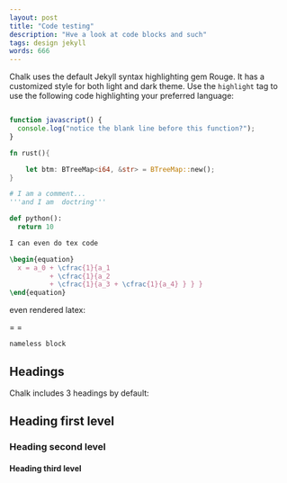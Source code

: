 ```yaml
---
layout: post
title: "Code testing"
description: "Hve a look at code blocks and such"
tags: design jekyll
words: 666
---
```




Chalk uses the default Jekyll syntax highlighting gem Rouge. It has a customized style for both light and dark theme.
Use the `highlight` tag to use the following code highlighting your preferred language:

```javascript

function javascript() {
  console.log("notice the blank line before this function?");
}
```


```rust
fn rust(){

    let btm: BTreeMap<i64, &str> = BTreeMap::new();
}
```

```python
# I am a comment...
'''and I am  doctring'''

def python():
  return 10
```

```tex
I can even do tex code

\begin{equation}
  x = a_0 + \cfrac{1}{a_1 
          + \cfrac{1}{a_2 
          + \cfrac{1}{a_3 + \cfrac{1}{a_4} } } }
\end{equation}
```

even rendered latex:
<!-- 
{% katex display%}
c = \pm\sqrt{a^2 + b^2}
{% endkatex %}

{% katex %}
c = \pm\sqrt{a^2 + b^2}
{% endkatex %}

{% katexmm %}
This is a mixed environment where you can have normal text and $$c = \pm\sqrt{a^2 + b^2}$$ fenced math. \$!
{% endkatexmm %}


 -->


= = 

 



```
nameless block

```


## Headings

Chalk includes 3 headings by default:

## Heading first level
### Heading second level
#### Heading third level
